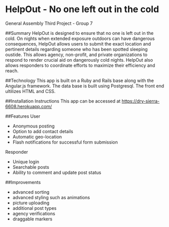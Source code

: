 # HelpOut - No one left out in the cold

General Assembly Third Project - Group 7

##Summary
HelpOut is designed to ensure that no one is left out in the cold. On nights when extended exposure outdoors
can have dangerous consequences, HelpOut allows users to submit the exact location and pertinent details regarding someone who has been spotted sleeping oustide. This allows agency, non-profit, and private organizations to respond to render crucial aid on dangerously cold nights. HelpOut also allows responders to coordinate efforts to maximize their efficiency and reach.


##Technology
This app is built on a Ruby and Rails base along with the Angular.js framework. The data base is built using Postgresql. The front end ultilizes HTML and CSS. 

##Installation Instructions
This app can be accessed at https://dry-sierra-6608.herokuapp.com/

##Features
User
 - Anonymous posting
 - Option to add contact details
 - Automatic geo-location 
 - Flash notifications for successful form submission

Responder
 - Unique login
 - Searchable posts
 - Ability to comment and update post status 

##Improvements
 - advanced sorting
 - advanced styling such as animations
 - picture uploading 
 - additional post types
 - agency verifications 
 - draggable markers
 
 
